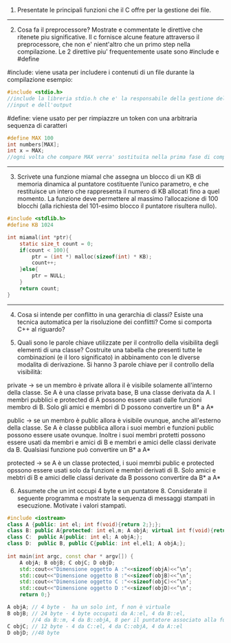 1. Presentate le principali funzioni che il C offre per la gestione dei file.

---
2. Cosa fa il preprocessore? Mostrate e commentate le direttive che ritenete piu significative.
Il c fornisce alcune feature attraverso il preprocessore, che non e' nient'altro che un primo step nella compilazione.
Le 2 direttive piu' frequentemente usate sono #include e #define

#include: viene usata per includere i contenuti di un file durante la compilazione
esempio:
```c
#include <stdio.h>
//include la libreria stdio.h che e' la responsabile della gestione dell
//input e dell'output
```

#define: viene usato per per rimpiazzre un token con una arbitraria sequenza di caratteri
```c
#define MAX 100
int numbers[MAX];
int x = MAX;
//ogni volta che compare MAX verra' sostituita nella prima fase di compialazione da 100
```
---
3. Scrivete una funzione miamal che assegna un blocco di un KB di memoria dinamica al puntatore costituente l’unico parametro, e che restituisce un intero che rappresenta il numero di KB allocati fino a quel momento. La funzione deve permettere al massimo l’allocazione di 100 blocchi (alla richiesta del 101-esimo blocco il puntatore risultera nullo).

```c
#include <stdlib.h>
#define KB 1024

int miamal(int *ptr){
	static size_t count = 0;
	if(count < 100){
		ptr = (int *) malloc(sizeof(int) * KB);
		count++;
	}else{
		ptr = NULL;
	}
	return count;
}
```
---
4. Cosa si intende per conflitto in una gerarchia di classi? Esiste una tecnica automatica per la risoluzione dei conflitti? Come si comporta C++ al riguardo?

5. Quali sono le parole chiave utilizzate per il controllo della visibilita degli elementi di una classe? Costruite una tabella che presenti tutte le combinazioni (e il loro significato) in abbinamento con le diverse modalita di derivazione.
Si hanno 3 parole chiave per il controllo della visibilità:

private -> se un membro è private allora il è visibile solamente all'interno della classe. Se A è una classe privata base, B una classe derivata da A. I membri pubblici e protected di A possono essere usati dalle funzioni membro di B. Solo gli amici e membri di D possono convertire un B* a A*

public -> se un membro è public allora è visibile ovunque, anche all'esterno della classe. Se A è classe pubblica allora i suoi membri e funzioni public possono essere usate ovunque. Inoltre i suoi membri protetti possono essere usati da membri e amici di B e membri e amici delle classi derivate da B. Qualsiasi funzione può convertire un B* a A*

protected -> se A è un classe protected, i suoi memrbi public e protected opssono essere usati solo da funzioni e membri derivati di B. Solo amici e mebtri di B e amici delle classi derivate da B possono convertire da B* a A*


6. Assumete che un int occupi 4 byte e un puntatore 8. Considerate il seguente programma e mostrate la sequenza di messaggi stampati in esecuzione. Motivate i valori stampati.
```c++
#include <iostream>
class A {public: int el; int f(void){return 2;};};
class B: public A{protected: int el,m; A objA; virtual int f(void){return 1;};};
class C:  public A{public: int el; A objA;};
class D:  public B, public C{public: int el,el1; A objA;};
 
int main(int argc, const char * argv[]) {
    A objA; B objB; C objC; D objD;
    std::cout<<"Dimensione oggetto A :"<<sizeof(objA)<<’\n’;
    std::cout<<"Dimensione oggetto B :"<<sizeof(objB)<<’\n’;
    std::cout<<"Dimensione oggetto C :"<<sizeof(objC)<<’\n’;
    std::cout<<"Dimensione oggetto D :"<<sizeof(objD)<<’\n’;
    return 0;}
```
```c++
A objA; // 4 byte -  ha un solo int, f non è virtuale
B objB; // 24 byte - 4 byte occupati da A::el, 4 da B::el,
		//4 da B::m, 4 da B::objA, 8 per il puntatore associato alla funzione virtuale f
C objC; // 12 byte - 4 da C::el, 4 da C::objA, 4 da A::el
D objD; //48 byte 
```
